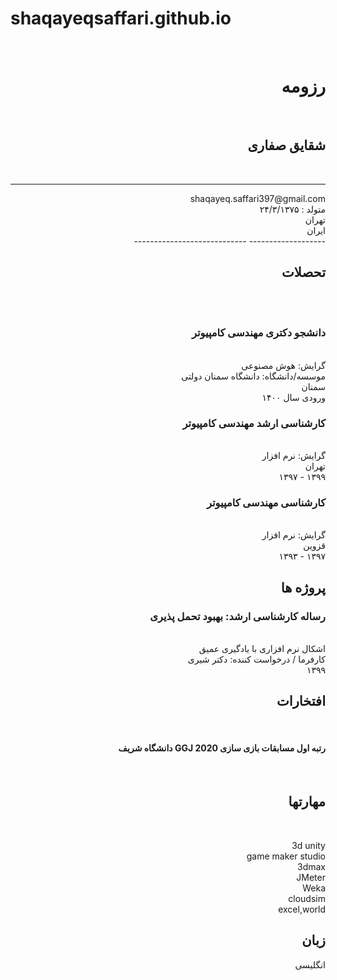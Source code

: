 # shaqayeqsaffari.github.io
<div dir="rtl">
<br/> 

# رزومه

<br/> 

## شقایق صفاری
<br/> 

-------------------     ----------------------------
<div dir="rtl">
 shaqayeq.saffari397@gmail.com 
 <br/> 
 متولد : ۲۴/۳/۱۳۷۵           
 <br/>           
 تهران            
 <br/>               
 ایران        
 <br/>                  
 </div> 
-------------------     ----------------------------
<br/> 

## تحصلات
<br/> 


<br/> 

### دانشجو دکتری مهندسی کامپیوتر
 <br/> 
گرایش: هوش مصنوعی
<br/> 
موسسه/دانشگاه: دانشگاه سمنان دولتی
<br/> 
سمنان
<br/> 
ورودی سال ۱۴۰۰
<br/> 

### کارشناسی ارشد مهندسی کامپیوتر
<br/> 
گرایش: نرم افزار
<br/> 
تهران
<br/> 
۱۳۹۹ - ۱۳۹۷
<br/> 

### کارشناسی مهندسی کامپیوتر
<br/> 
گرایش: نرم افزار
<br/> 
قزوین
<br/> 
۱۳۹۷ - ۱۳۹۳
<br/> 



## پروژه ها



### رساله کارشناسی ارشد: بهبود تحمل پذیری
<br/> 
اشکال نرم افزاری با یادگیری عمیق
<br/> 
کارفرما / درخواست کننده: دکتر شیری
<br/> 
۱۳۹۹
<br/> 



## افتخارات
<br/> 

#### رتبه اول مسابقات بازی سازی 2020 GGJ دانشگاه شریف
<br/> 

## مهارتها
<br/> 



3d unity 
<br/> 
game maker studio 
<br/> 
3dmax
<br/> 
JMeter
<br/> 
Weka 
<br/> 
cloudsim 
<br/> 
excel,world 
<br/> 



## زبان


انگلیسی

